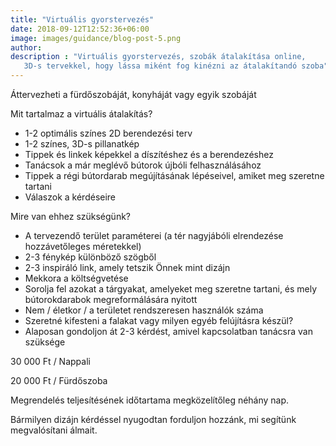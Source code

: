 ```yaml
---
title: "Virtuális gyorstervezés"
date: 2018-09-12T12:52:36+06:00
image: images/guidance/blog-post-5.png
author: 
description : "Virtuális gyorstervezés, szobák átalakítása online, 
   3D-s tervekkel, hogy lássa miként fog kinézni az átalakítandó szoba"
---
```


Áttervezheti a fürdőszobáját, konyháját vagy egyik szobáját

Mit tartalmaz a virtuális átalakítás?
- 1-2 optimális színes 2D berendezési terv
- 1-2 színes, 3D-s pillanatkép
- Tippek és linkek képekkel a díszítéshez és a berendezéshez
- Tanácsok a már meglévő bútorok újbóli felhasználásához
- Tippek a régi bútordarab megújításának lépéseivel, amiket meg szeretne tartani
- Válaszok a kérdéseire

Mire van ehhez szükségünk?
- A tervezendő terület paraméterei (a tér nagyjábóli elrendezése hozzávetőleges méretekkel)
- 2-3 fénykép különböző szögből
- 2-3 inspiráló link, amely tetszik Önnek mint dizájn
- Mekkora a költségvetése
- Sorolja fel azokat a tárgyakat, amelyeket meg szeretne tartani, és mely bútorokdarabok megreformálására nyitott
- Nem / életkor / a területet rendszeresen használók száma
- Szeretné kifesteni a falakat vagy milyen egyéb felújításra készül?
- Alaposan gondoljon át 2-3 kérdést, amivel kapcsolatban tanácsra van szüksége

30 000 Ft / Nappali

20 000 Ft / Fürdőszoba

Megrendelés teljesítésének időtartama megközelítőleg néhány nap.

Bármilyen dizájn kérdéssel nyugodtan forduljon hozzánk, mi segítünk megvalósítani álmait.